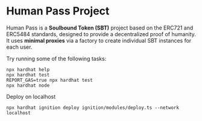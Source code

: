 # Human Pass Project

Human Pass is a **Soulbound Token (SBT)** project based on the ERC721 and ERC5484 standards, designed to provide a decentralized proof of humanity. It uses **minimal proxies** via a factory to create individual SBT instances for each user.

Try running some of the following tasks:

```shell
npx hardhat help
npx hardhat test
REPORT_GAS=true npx hardhat test
npx hardhat node
```

Deploy on localhost

```shell
npx hardhat ignition deploy ignition/modules/deploy.ts --network localhost
```
